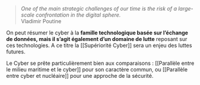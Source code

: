 >*One of the main strategic challenges of our time is the risk of a large-scale confrontation in the digital sphere.*<br/>
>Vladimir Poutine

On peut résumer le cyber à la **famille technologique basée sur l’échange de données, mais il s’agit également d’un domaine de lutte** reposant sur ces technologies. A ce titre la [[Supériorité Cyber]] sera un enjeu des luttes futures.

Le Cyber se prête particulièrement bien aux comparaisons : [[Parallèle entre le milieu maritime et le cyber]] pour son caractère commun, ou [[Parallèle entre cyber et nucléaire]] pour une approche de la sécurité.